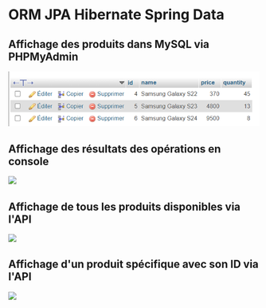 <h1>ORM JPA Hibernate Spring Data</h1>

<h2>Affichage des produits dans MySQL via PHPMyAdmin</h2>
<img src="Screenshots/affichage_sql.png">
<h2>Affichage des résultats des opérations en console</h2>
<img src="Screenshots/res_console">
<h2>Affichage de tous les produits disponibles via l'API</h2>
<img src="Screenshots/res_api">
<h2>Affichage d'un produit spécifique avec son ID via l'API</h2>
<img src="Screenshots/findbyid.png">